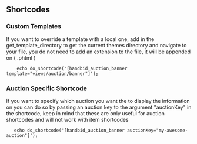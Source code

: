 ## Shortcodes

### Custom Templates
If you want to override a template with a local one, add in the get_template_directory to get the current themes directory and navigate to your file,
you do not need to add an extension to the file, it will be appended on ( .phtml )

```
    echo do_shortcode('[handbid_auction_banner template="views/auction/banner"]');
```

### Auction Specific Shortcode
If you want to specify which auction you want the to display the information on you can do so by passing an auction key to the argument "auctionKey" in the shortcode,
keep in mind that these are only useful for auction shortcodes and will not work with item shortcodes

```
   echo do_shortcode('[handbid_auction_banner auctionKey="my-awesome-auction"]');
```